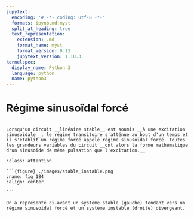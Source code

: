 ```yaml
---
jupytext:
  encoding: '# -*- coding: utf-8 -*-'
  formats: ipynb,md:myst
  split_at_heading: true
  text_representation:
    extension: .md
    format_name: myst
    format_version: 0.13
    jupytext_version: 1.10.3
kernelspec:
  display_name: Python 3
  language: python
  name: python3
---
```

# Régime sinusoïdal forcé

````{important} __Fondamental : Régime sinusoïdal forcé__

Lorsqu'un circuit __linéaire stable__ est soumis __à une excitation sinusoïdale__, le régime transitoire s'atténue au bout d'un temps et il s'établit un régime forcé appelé régime sinusoïdal forcé. Toutes les grandeurs variables du circuit __ont alors la forme mathématique d'un sinusoïde de même pulsation que l'excitation.__

````

````{admonition} Exercice Système stable et instable
:class: attention

```{figure} ./images/stable_instable.png
:name: fig_184
:align: center

```

On a représenté ci-avant un système stable (gauche) tendant vers un régime sinusoïdal forcé et un système instable (droite) divergeant.

````

